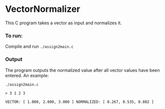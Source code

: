 # VectorNormalizer
This C program takes a vector as input and normalizes it.


### To run:

Compile and run ```./assign2main.c```


### Output

The program outputs the normalized value after all vector values have been entered. 
An example:

```./assign2main.c```

```> 3 1 2 3 ```

``` VECTOR: [ 1.000, 2.000, 3.000 ] NORMALIZED: [ 0.267, 0.535, 0.802 ] ```
